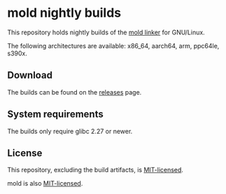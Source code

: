 # mold nightly builds

This repository holds nightly builds of the
[mold linker](https://github.com/rui314/mold) for GNU/Linux.

The following architectures are available: x86_64, aarch64, arm, ppc64le, s390x.

## Download

The builds can be found on the
[releases](https://github.com/ZhongRuoyu/mold-nightly/releases) page.

## System requirements

The builds only require glibc 2.27 or newer.

## License

This repository, excluding the build artifacts, is [MIT-licensed](LICENSE).

mold is also [MIT-licensed](https://github.com/rui314/mold/blob/main/LICENSE).

